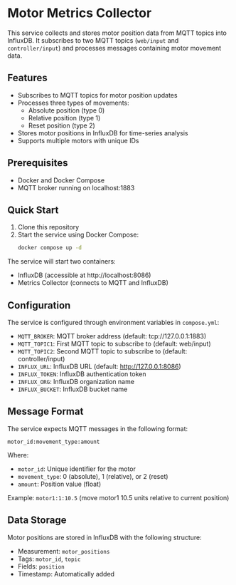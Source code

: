 # Motor Metrics Collector

This service collects and stores motor position data from MQTT topics into InfluxDB. It subscribes to two MQTT topics (`web/input` and `controller/input`) and processes messages containing motor movement data.

## Features

- Subscribes to MQTT topics for motor position updates
- Processes three types of movements:
  - Absolute position (type 0)
  - Relative position (type 1)
  - Reset position (type 2)
- Stores motor positions in InfluxDB for time-series analysis
- Supports multiple motors with unique IDs

## Prerequisites

- Docker and Docker Compose
- MQTT broker running on localhost:1883

## Quick Start

1. Clone this repository
2. Start the service using Docker Compose:
   ```bash
   docker compose up -d
   ```

The service will start two containers:

- InfluxDB (accessible at http://localhost:8086)
- Metrics Collector (connects to MQTT and InfluxDB)

## Configuration

The service is configured through environment variables in `compose.yml`:

- `MQTT_BROKER`: MQTT broker address (default: tcp://127.0.0.1:1883)
- `MQTT_TOPIC1`: First MQTT topic to subscribe to (default: web/input)
- `MQTT_TOPIC2`: Second MQTT topic to subscribe to (default: controller/input)
- `INFLUX_URL`: InfluxDB URL (default: http://127.0.0.1:8086)
- `INFLUX_TOKEN`: InfluxDB authentication token
- `INFLUX_ORG`: InfluxDB organization name
- `INFLUX_BUCKET`: InfluxDB bucket name

## Message Format

The service expects MQTT messages in the following format:

```
motor_id:movement_type:amount
```

Where:

- `motor_id`: Unique identifier for the motor
- `movement_type`: 0 (absolute), 1 (relative), or 2 (reset)
- `amount`: Position value (float)

Example: `motor1:1:10.5` (move motor1 10.5 units relative to current position)

## Data Storage

Motor positions are stored in InfluxDB with the following structure:

- Measurement: `motor_positions`
- Tags: `motor_id`, `topic`
- Fields: `position`
- Timestamp: Automatically added
